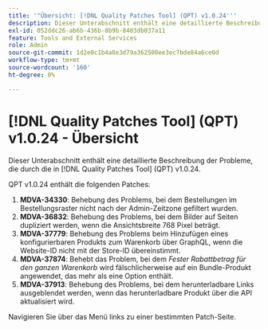 ```yaml
---
title: '"Übersicht: [!DNL Quality Patches Tool] (QPT) v1.0.24'''
description: Dieser Unterabschnitt enthält eine detaillierte Beschreibung der Probleme, die durch die in [!DNL Quality Patches Tool] (QPT) v1.0.24.
exl-id: 052ddc26-ab6b-436b-8b9b-8403db037a11
feature: Tools and External Services
role: Admin
source-git-commit: 1d2e0c1b4a8e3d79a362500ee3ec7bde84a6ce0d
workflow-type: tm+mt
source-wordcount: '160'
ht-degree: 0%

---
```


# [!DNL Quality Patches Tool] (QPT) v1.0.24 - Übersicht

Dieser Unterabschnitt enthält eine detaillierte Beschreibung der Probleme, die durch die in [!DNL Quality Patches Tool] (QPT) v1.0.24.

QPT v1.0.24 enthält die folgenden Patches:

1. **MDVA-34330**: Behebung des Problems, bei dem Bestellungen im Bestellungsraster nicht nach der Admin-Zeitzone gefiltert wurden.
1. **MDVA-36832**: Behebung des Problems, bei dem Bilder auf Seiten dupliziert werden, wenn die Ansichtsbreite 768 Pixel beträgt.
1. **MDVA-37779**: Behebung des Problems beim Hinzufügen eines konfigurierbaren Produkts zum Warenkorb über GraphQL, wenn die Website-ID nicht mit der Store-ID übereinstimmt.
1. **MDVA-37874**: Behebt das Problem, bei dem *Fester Rabattbetrag für den ganzen Warenkorb* wird fälschlicherweise auf ein Bundle-Produkt angewendet, das mehr als eine Option enthält.
1. **MDVA-37913**: Behebung des Problems, bei dem herunterladbare Links ausgeblendet werden, wenn das herunterladbare Produkt über die API aktualisiert wird.

Navigieren Sie über das Menü links zu einer bestimmten Patch-Seite.
